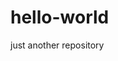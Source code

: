 hello-world
===========

just another repository
<?php


$hello=array('a','b','c','d');

print_r($hello);


?>
